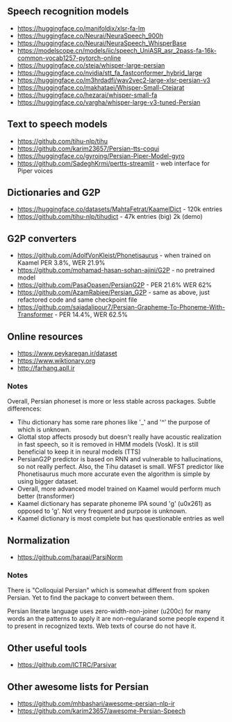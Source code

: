 ## Speech recognition models

  * <https://huggingface.co/manifoldix/xlsr-fa-lm>
  * <https://huggingface.co/Neurai/NeuraSpeech_900h>
  * <https://huggingface.co/Neurai/NeuraSpeech_WhisperBase>
  * <https://modelscope.cn/models/iic/speech_UniASR_asr_2pass-fa-16k-common-vocab1257-pytorch-online>
  * <https://huggingface.co/steja/whisper-large-persian>
  * <https://huggingface.co/nvidia/stt_fa_fastconformer_hybrid_large>
  * <https://huggingface.co/m3hrdadfi/wav2vec2-large-xlsr-persian-v3>
  * <https://huggingface.co/makhataei/Whisper-Small-Ctejarat>
  * <https://huggingface.co/hezarai/whisper-small-fa>
  * <https://huggingface.co/vargha/whisper-large-v3-tuned-Persian>

## Text to speech models

  * <https://github.com/tihu-nlp/tihu>
  * <https://github.com/karim23657/Persian-tts-coqui>
  * <https://huggingface.co/gyroing/Persian-Piper-Model-gyro>
  * <https://github.com/SadeghKrmi/pertts-streamlit> - web interface for Piper voices

## Dictionaries and G2P

  * <https://huggingface.co/datasets/MahtaFetrat/KaamelDict> - 120k entries
  * <https://github.com/tihu-nlp/tihudict> - 47k entries (big) 2k (demo)

  ## G2P converters

  * <https://github.com/AdolfVonKleist/Phonetisaurus>  - when trained on Kaamel PER 3.8%, WER 21.9%
  * <https://github.com/mohamad-hasan-sohan-ajini/G2P> - no pretrained model
  * <https://github.com/PasaOpasen/PersianG2P> - PER 21.6% WER 62%
  * <https://github.com/AzamRabiee/Persian_G2P> - same as above, just refactored code and same checkpoint file
  * <https://github.com/sajadalipour7/Persian-Grapheme-To-Phoneme-With-Transformer> - PER 14.4%, WER 62.5%

  ## Online resources

  * <https://www.peykaregan.ir/dataset>
  * <https://www.wiktionary.org>
  * <http://farhang.apll.ir>

  ### Notes

  Overall, Persian phoneset is more or less stable across packages. Subtle differences:
  
  * Tihu dictionary has some rare phones like '_' and '^' the purpose of which is unknown.
  * Glottal stop affects prosody but doesn't really have acoustic realization in fast speech, so it is removed in HMM models (Vosk). It is still beneficial to keep it in neural models (TTS)
  * PersianG2P predictor is based on RNN and vulnerable to hallucinations, so not really perfect. Also, the Tihu dataset is small. WFST predictor like Phonetisaurus much more accurate even the algorithm is simple by using bigger dataset.
  * Overall, more advanced model trained on Kaamel would perform much better (transformer)
  * Kaamel dictionary has separate phoneme IPA sound 'ɡ' (u0x261) as opposed to 'g'. Not very frequent and purpose is unknown.
  * Kaamel dictionary is most complete but has questionable entries as well

## Normalization

  * <https://github.com/haraai/ParsiNorm>

  ### Notes

  There is "Colloquial Persian" which is somewhat different from spoken Persian. Yet to find the package to convert between them.

  Persian literate language uses zero-width-non-joiner (u200c) for many words an the patterns to apply it are non-regularand some people expend it to present in recognized texts. Web texts of course do not have it.

## Other useful tools

  * <https://github.com/ICTRC/Parsivar>

## Other awesome lists for Persian

  * <https://github.com/mhbashari/awesome-persian-nlp-ir>
  * <https://github.com/karim23657/awesome-Persian-Speech>
